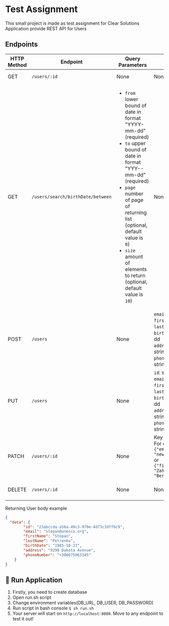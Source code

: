 # Test Assignment

This small project is made as test assignment for Clear Solutions
Application provide REST API for Users

## Endpoints

| HTTP Method | Endpoint                          | Query Parameters                                                                                                                                                                                                                                                                                                  | Passed body                                                                                                                                                                            | Description                              | Returned Body     |
|-------------|-----------------------------------|-------------------------------------------------------------------------------------------------------------------------------------------------------------------------------------------------------------------------------------------------------------------------------------------------------------------|----------------------------------------------------------------------------------------------------------------------------------------------------------------------------------------|------------------------------------------|-------------------|
| GET         | `/users/:id`                      | None                                                                                                                                                                                                                                                                                                              | None                                                                                                                                                                                   | Get a single user by ID.                 | User body         |
| GET         | `/users/search/birthDate/between` | <ul><li>`from` lower bound of date in format "YYYY-mm-dd" (required)</li><li>`to` upper bound of date in format "YYY--mm-dd" (required)</li><li>`page` number of page of returning list (optional, default value is `0`)</li> <li>`size` amount of elements to return (optional, default value is `10`)</li></ul> | None                                                                                                                                                                                   | Get list of users in range of birthdate. | List of users     |
| POST        | `/users`                          | None                                                                                                                                                                                                                                                                                                              | `email`: string<br/>`firstName`: string<br/>`lastName`: string<br/>`birthDate`: YYY-mm-dd<br/>`address`: string(optional)<br/> `phoneNumber`: string(optional)                         | Create a new user.                       | Created User body |
| PUT         | `/users`                          | None                                                                                                                                                                                                                                                                                                              | `id`: string(UUID)<br/> `email`: string<br/>`firstName`: string<br/>`lastName`: string<br/>`birthDate`: YYY-mm-dd<br/>`address`: string(optional)<br/> `phoneNumber`: string(optional) | Full update a single user .              | Updated User body |
| PATCH       | `/users/:id`                      | None                                                                                                                                                                                                                                                                                                              | Key-value pair(s). For example <br/> `{"email": "newemail@mail.com"}` or <br/> `{"firstName": "Zahar", "lastName": "Berkut"}`                                                          | Partial update a user by ID.             | Updated User body |
| DELETE      | `/users/:id`                      | None                                                                                                                                                                                                                                                                                                              | None                                                                                                                                                                                   | Delete a single user by ID.              | None              |

Returning User body example

```json
{
  "data": {
        "id": "23abccda-a56a-49c3-970e-4d73c3dff6c9",
        "email": "stepan@unesco.org",
        "firstName": "Stepan",
        "lastName": "Petrenko",
        "birthDate": "1985-10-23",
        "address": "9296 Dakota Avenue",
        "phoneNumber": "+380675963345"
    }
}
```

## 🚀 Run Application

1. Firstly, you need to create database
2. Open run.sh script
3. Change environment variables(DB_URL, DB_USER, DB_PASSWORD)
4. Run script in bash console ```$ sh run.sh```
5. Your server will start on `http://localhost:8080`. Move to any endpoint to test it out!